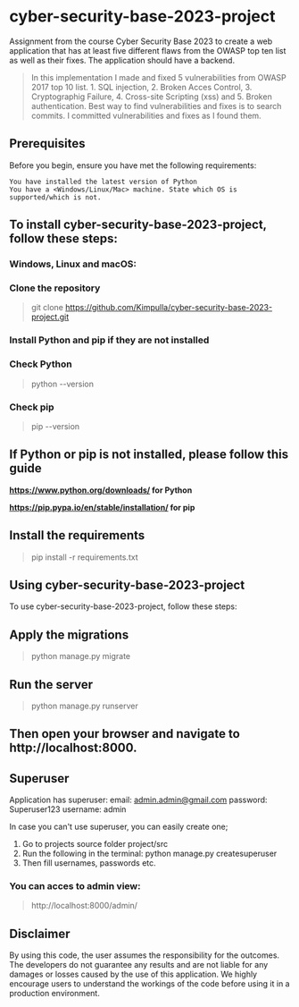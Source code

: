 
# cyber-security-base-2023-project

Assignment from the course Cyber Security Base 2023 to create a web application that has at least five different flaws from the OWASP top ten list as well as their fixes. The application should have a backend.

> In this implementation I made and fixed 5 vulnerabilities from OWASP 2017 top 10 list. 1. SQL injection, 2. Broken Acces Control, 3. Cryptographig Failure, 4. Cross-site Scripting (xss) and 5. Broken authentication. Best way to find vulnerabilities and fixes is to search commits. I committed vulnerabilities and fixes as I found them.


## Prerequisites

Before you begin, ensure you have met the following requirements:

    You have installed the latest version of Python
    You have a <Windows/Linux/Mac> machine. State which OS is supported/which is not.


## To install cyber-security-base-2023-project, follow these steps:

### Windows, Linux and macOS:

### Clone the repository
> git clone https://github.com/Kimpulla/cyber-security-base-2023-project.git


### Install Python and pip if they are not installed
### Check Python
> python --version

### Check pip
> pip --version

## If Python or pip is not installed, please follow this guide

**https://www.python.org/downloads/ for Python**

**https://pip.pypa.io/en/stable/installation/ for pip**

## Install the requirements
> pip install -r requirements.txt


## Using cyber-security-base-2023-project

To use cyber-security-base-2023-project, follow these steps:

## Apply the migrations
> python manage.py migrate

## Run the server
> python manage.py runserver

## Then open your browser and navigate to http://localhost:8000.

## Superuser
Application has superuser:
email: admin.admin@gmail.com
password: Superuser123
username: admin

In case you can't use superuser, you can easily create one;

1. Go to projects source folder project/src
2. Run the following in the terminal: python manage.py createsuperuser
3. Then fill usernames, passwords etc.

### You can acces to admin view:

> http://localhost:8000/admin/

## Disclaimer

By using this code, the user assumes the responsibility for the outcomes. The developers do not guarantee any results and are not liable for any damages or losses caused by the use of this application. We highly encourage users to understand the workings of the code before using it in a production environment.
